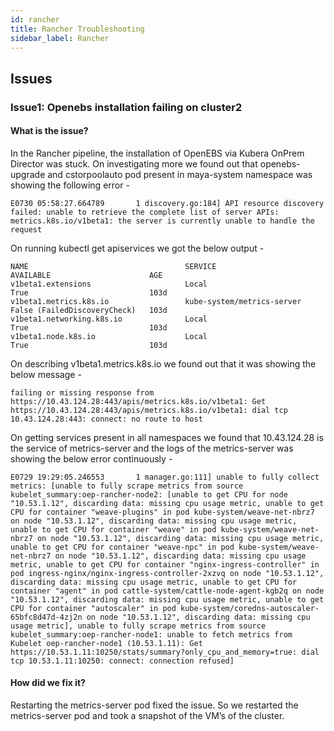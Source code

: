 ```yaml
---
id: rancher
title: Rancher Troubleshooting
sidebar_label: Rancher
---
```


## Issues

### Issue1: Openebs installation failing on cluster2

#### What is the issue?

In the Rancher pipeline, the installation of OpenEBS via Kubera OnPrem Director was stuck. On investigating more we found out that openebs-upgrade and cstorpoolauto pod present in maya-system namespace was showing the following error -

```
E0730 05:58:27.664789       1 discovery.go:184] API resource discovery failed: unable to retrieve the complete list of server APIs: metrics.k8s.io/v1beta1: the server is currently unable to handle the request
```

On running kubectl get apiservices we got the below output -

```
NAME                                   SERVICE                      AVAILABLE                      AGE
v1beta1.extensions                     Local                        True                           103d
v1beta1.metrics.k8s.io                 kube-system/metrics-server   False (FailedDiscoveryCheck)   103d
v1beta1.networking.k8s.io              Local                        True                           103d
v1beta1.node.k8s.io                    Local                        True                           103d
```

On describing v1beta1.metrics.k8s.io we found out that it was showing the below message -

```
failing or missing response from https://10.43.124.28:443/apis/metrics.k8s.io/v1beta1: Get https://10.43.124.28:443/apis/metrics.k8s.io/v1beta1: dial tcp 10.43.124.28:443: connect: no route to host
```

On getting services present in all namespaces we found that 10.43.124.28 is the service of metrics-server and the logs of the metrics-server was showing the below error continuously -

```
E0729 19:29:05.246553       1 manager.go:111] unable to fully collect metrics: [unable to fully scrape metrics from source kubelet_summary:oep-rancher-node2: [unable to get CPU for node "10.53.1.12", discarding data: missing cpu usage metric, unable to get CPU for container "weave-plugins" in pod kube-system/weave-net-nbrz7 on node "10.53.1.12", discarding data: missing cpu usage metric, unable to get CPU for container "weave" in pod kube-system/weave-net-nbrz7 on node "10.53.1.12", discarding data: missing cpu usage metric, unable to get CPU for container "weave-npc" in pod kube-system/weave-net-nbrz7 on node "10.53.1.12", discarding data: missing cpu usage metric, unable to get CPU for container "nginx-ingress-controller" in pod ingress-nginx/nginx-ingress-controller-2xzvq on node "10.53.1.12", discarding data: missing cpu usage metric, unable to get CPU for container "agent" in pod cattle-system/cattle-node-agent-kgb2q on node "10.53.1.12", discarding data: missing cpu usage metric, unable to get CPU for container "autoscaler" in pod kube-system/coredns-autoscaler-65bfc8d47d-4zj2n on node "10.53.1.12", discarding data: missing cpu usage metric], unable to fully scrape metrics from source kubelet_summary:oep-rancher-node1: unable to fetch metrics from Kubelet oep-rancher-node1 (10.53.1.11): Get https://10.53.1.11:10250/stats/summary?only_cpu_and_memory=true: dial tcp 10.53.1.11:10250: connect: connection refused]
```

#### How did we fix it?

Restarting the metrics-server pod fixed the issue. So we restarted the metrics-server pod and took a snapshot of the VM’s of the cluster.